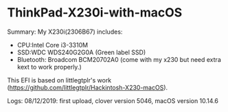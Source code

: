 # ThinkPad-X230i-with-macOS

Summary:
My X230i(2306B67) includes:
- CPU:Intel Core i3-3310M
- SSD:WDC WDS240G2G0A (Green label SSD)
- Bluetooth: Broadcom BCM20702A0 (come with my x230 but need extra kext to work properly.)

This EFI is based on littlegtplr's work (https://github.com/littlegtplr/Hackintosh-X230-macOS). 

Logs:
08/12/2019: first upload, clover version 5046, macOS version 10.14.6
